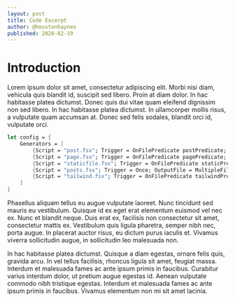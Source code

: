 ```yaml
---
layout: post
title: Code Excerpt
author: @houstonhaynes
published: 2020-02-19
---
```

# Introduction

Lorem ipsum dolor sit amet, consectetur adipiscing elit. Morbi nisi diam, vehicula quis blandit id, suscipit sed libero. Proin at diam dolor. In hac habitasse platea dictumst. Donec quis dui vitae quam eleifend dignissim non sed libero. In hac habitasse platea dictumst. In ullamcorper mollis risus, a vulputate quam accumsan at. Donec sed felis sodales, blandit orci id, vulputate orci.

<!--more-->

```fsharp
let config = {
    Generators = [
        {Script = "post.fsx"; Trigger = OnFilePredicate postPredicate; OutputFile = ChangeExtension "html" }
        {Script = "page.fsx"; Trigger = OnFilePredicate pagePredicate; OutputFile = Custom pageOutput }
        {Script = "staticfile.fsx"; Trigger = OnFilePredicate staticPredicate; OutputFile = SameFileName }
        {Script = "posts.fsx"; Trigger = Once; OutputFile = MultipleFiles id }
        {Script = "tailwind.fsx"; Trigger = OnFilePredicate tailwindPredicate; OutputFile = SameFileName }
    ]
}
```

Phasellus aliquam tellus eu augue vulputate laoreet. Nunc tincidunt sed mauris eu vestibulum. Quisque id ex eget erat elementum euismod vel nec ex. Nunc et blandit neque. Duis erat ex, facilisis non consectetur sit amet, consectetur mattis ex. Vestibulum quis ligula pharetra, semper nibh nec, porta augue. In placerat auctor risus, eu dictum purus iaculis et. Vivamus viverra sollicitudin augue, in sollicitudin leo malesuada non.

In hac habitasse platea dictumst. Quisque a diam egestas, ornare felis quis, gravida arcu. In vel tellus facilisis, rhoncus ligula sit amet, feugiat massa. Interdum et malesuada fames ac ante ipsum primis in faucibus. Curabitur varius interdum dolor, ut pretium augue egestas id. Aenean vulputate commodo nibh tristique egestas. Interdum et malesuada fames ac ante ipsum primis in faucibus. Vivamus elementum non mi sit amet lacinia.